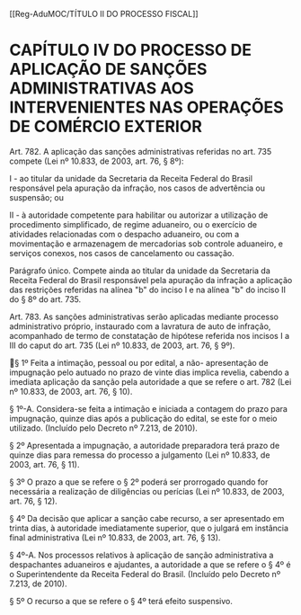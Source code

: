 [[Reg-AduMOC/TÍTULO II DO PROCESSO FISCAL]]

# CAPÍTULO IV DO PROCESSO DE APLICAÇÃO DE SANÇÕES ADMINISTRATIVAS AOS INTERVENIENTES NAS OPERAÇÕES DE COMÉRCIO EXTERIOR

Art. 782. A aplicação das sanções administrativas referidas
no art. 735 compete (Lei nº 10.833, de 2003, art. 76, § 8º):

I - ao titular da unidade da Secretaria da Receita Federal do
Brasil responsável pela apuração da infração, nos casos de
advertência ou suspensão; ou

II - à autoridade competente para habilitar ou autorizar a
utilização de procedimento simplificado, de regime
aduaneiro, ou o exercício de atividades relacionadas com o
despacho aduaneiro, ou com a movimentação e
armazenagem de mercadorias sob controle aduaneiro, e
serviços conexos, nos casos de cancelamento ou cassação.

Parágrafo único. Compete ainda ao titular da unidade da
Secretaria da Receita Federal do Brasil responsável pela
apuração da infração a aplicação das restrições referidas na
alínea "b" do inciso I e na alínea "b" do inciso II do § 8º do
art. 735.

Art. 783. As sanções administrativas serão aplicadas
mediante processo administrativo próprio, instaurado com a
lavratura de auto de infração, acompanhado de termo de
constatação de hipótese referida nos incisos I a III do caput
do art. 735 (Lei nº 10.833, de 2003, art. 76, § 9º).

§ 1º Feita a intimação, pessoal ou por edital, a não-
apresentação de impugnação pelo autuado no prazo de vinte
dias implica revelia, cabendo a imediata aplicação da sanção
pela autoridade a que se refere o art. 782 (Lei nº 10.833, de
2003, art. 76, § 10).

§ 1º-A. Considera-se feita a intimação e iniciada a contagem
do prazo para impugnação, quinze dias após a publicação do
edital, se este for o meio utilizado. (Incluído pelo Decreto nº
7.213, de 2010).

§ 2º Apresentada a impugnação, a autoridade preparadora
terá prazo de quinze dias para remessa do processo a
julgamento (Lei nº 10.833, de 2003, art. 76, § 11).

§ 3º O prazo a que se refere o § 2º poderá ser prorrogado
quando for necessária a realização de diligências ou perícias
(Lei nº 10.833, de 2003, art. 76, § 12).

§ 4º Da decisão que aplicar a sanção cabe recurso, a ser
apresentado em trinta dias, à autoridade imediatamente
superior, que o julgará em instância final administrativa (Lei
nº 10.833, de 2003, art. 76, § 13).

§ 4º-A. Nos processos relativos à aplicação de sanção
administrativa a despachantes aduaneiros e ajudantes, a
autoridade a que se refere o § 4º é o Superintendente da
Receita Federal do Brasil. (Incluído pelo Decreto nº 7.213, de
2010).

§ 5º O recurso a que se refere o § 4º terá efeito suspensivo.